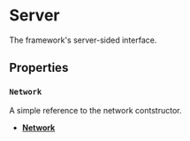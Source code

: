 # Server <Badge type="danger" text="server" />

The framework's server-sided interface.

## Properties

### `Network` <Badge type="tip" text="read only" />

A simple reference to the network contstructor.

* [**Network**](/api/network/)